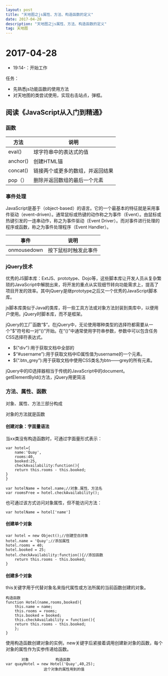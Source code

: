 ```yaml
---
layout: post
title: "天地图之js属性、方法、构造函数的定义"
date: 2017-04-28 
description: "天地图之js属性、方法、构造函数的定义"
tag: 天地图
---   
```


# 2017-04-28

- 19:14-：开始工作

任务：

- 先熟悉js功能函数的使用方法
- 对天地图的类尝试使用，实现右击站点，弹框。

## 阅读《JavaScript从入门到精通》

### 函数

|方法|说明|
|------|------|
|eval()   |球字符串中的表达式的值|
|anchor()|  创建HTML锚|
|concat() |链接两个或更多的数组，并返回结果|
|pop（） |删除并返回数组的最后一个元素|

### 事件处理

JavaScript是基于（object-based）的语言。它的一个最基本的特征就是采用事件驱动（event-driven）。通常鼠标或热键的动作称之为事件（Event）。由鼠标或热键引发的一连串动作，称之为事件驱动（Event Driver）。而对事件进行处理的程序或函数，称之为事件处理程序（Event Handler）。

|事件|说明|
|------|------|
|onmousedown|按下鼠标时触发此事件|


### jQuery技术

优秀的JS脚本库：ExtJS、prototype、Dojo等，这些脚本库让开发人员从复杂繁琐的JavaScript中解脱出来，将开发的重点从实现细节转向功能需求上，提高了项目开发的效率。其中jQuery是继prototype之后又一个优秀的JavaScript脚本库。

js脚本库类似于Java的类库，将一些工具方法或对象方法封装到类库中，以便用户使用。jQuery时脚本库，而不是框架。

jQuery的工厂函数“$”。在jQuery中，无论使用哪种类型的选择符都需要从一个"$"符号和一对“()”开始。在“()”中通常使用字符串参数，参数中可以包含任务CSS选择符表达式。

- $("div"):用于获取文档中全部的<div>
- $“#username”):用于获取文档中ID属性值为username的一个元素。
- $(“.btn_grey”):用于获取文档中使用CSS类名为btn——grey的所有元素。

jQuery中的ID选择器相当于传统的JavaScript中的document。getElementById()方法，jQuery用更简洁

### 方法、属性、函数

对象、属性、方法三部分构成

对象的方法就是函数

#### 创建对象：字面量语法

当xx类没有构造函数时，可通过字面量形式表示：

```
var hotel={
    name:'Quay',
    rooms:40,
    booked:25,
    checkAvailability:function(){
    return this.rooms - this.booked;
}
}
```

```
var hotelName = hotel.name;//对象.属性、方法名
var roomsFree = hotel.checkAvailability();
```

也可通过该方式访问对象属性，但不能访问方法：

```
var hotelName = hotel['name']
```

#### 创建单个对象

```
var hotel = new Object();//创建空白对象
hotel.name = 'Quay';//添加属性
hotel.rooms = 40;
hotel.booked = 25;
hotel.checkAvailability:function(){//添加函数
    return this.rooms - this.booked;
}
```

#### 创建多个对象

this关键字用于代替对象名来指代属性或方法所属的当前函数创建的对象。
```
构造函数
function Hotel(name,rooms,booked){
    this.name = name;
    this.rooms = rooms;
    this.booked = booked;
    this.checkAvailability = function(){
    return this.rooms - this.booked;
    };
}
```

使用构造函数创建对象的实例，new关键字后紧接着调用创建新对象的函数，每个对象的属性作为实参传递给函数。

```
       对象            构造函数
var quayHotel = new Hotel('Quay',40,25);
                 这个对象的属性用到的值
```